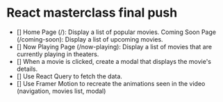 # React masterclass final push

- [] Home Page (/): Display a list of popular movies.
  Coming Soon Page (/coming-soon): Display a list of upcoming movies.
- [] Now Playing Page (/now-playing): Display a list of movies that are currently playing in theaters.
- [] When a movie is clicked, create a modal that displays the movie's details.
- [] Use React Query to fetch the data.
- [] Use Framer Motion to recreate the animations seen in the video (navigation, movies list, modal)
